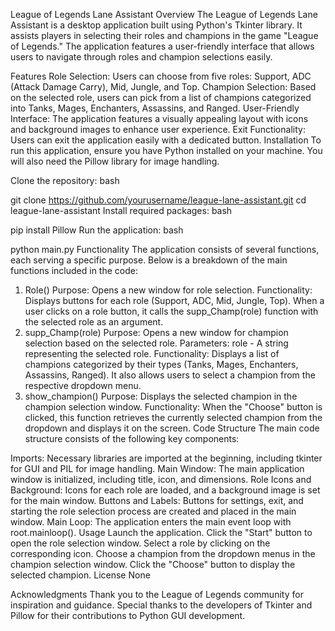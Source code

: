 
League of Legends Lane Assistant
Overview
The League of Legends Lane Assistant is a desktop application built using Python's Tkinter library. It assists players in selecting their roles and champions in the game "League of Legends." The application features a user-friendly interface that allows users to navigate through roles and champion selections easily.

Features
Role Selection: Users can choose from five roles: Support, ADC (Attack Damage Carry), Mid, Jungle, and Top.
Champion Selection: Based on the selected role, users can pick from a list of champions categorized into Tanks, Mages, Enchanters, Assassins, and Ranged.
User-Friendly Interface: The application features a visually appealing layout with icons and background images to enhance user experience.
Exit Functionality: Users can exit the application easily with a dedicated button.
Installation
To run this application, ensure you have Python installed on your machine. You will also need the Pillow library for image handling.

Clone the repository:
bash


git clone https://github.com/yourusername/league-lane-assistant.git
   cd league-lane-assistant
Install required packages:
bash


pip install Pillow
Run the application:
bash


python main.py
Functionality
The application consists of several functions, each serving a specific purpose. Below is a breakdown of the main functions included in the code:

1. Role()
Purpose: Opens a new window for role selection.
Functionality: Displays buttons for each role (Support, ADC, Mid, Jungle, Top). When a user clicks on a role button, it calls the supp_Champ(role) function with the selected role as an argument.
2. supp_Champ(role)
Purpose: Opens a new window for champion selection based on the selected role.
Parameters: role - A string representing the selected role.
Functionality: Displays a list of champions categorized by their types (Tanks, Mages, Enchanters, Assassins, Ranged). It also allows users to select a champion from the respective dropdown menu.
3. show_champion()
Purpose: Displays the selected champion in the champion selection window.
Functionality: When the "Choose" button is clicked, this function retrieves the currently selected champion from the dropdown and displays it on the screen.
Code Structure
The main code structure consists of the following key components:

Imports: Necessary libraries are imported at the beginning, including tkinter for GUI and PIL for image handling.
Main Window: The main application window is initialized, including title, icon, and dimensions.
Role Icons and Background: Icons for each role are loaded, and a background image is set for the main window.
Buttons and Labels: Buttons for settings, exit, and starting the role selection process are created and placed in the main window.
Main Loop: The application enters the main event loop with root.mainloop().
Usage
Launch the application.
Click the "Start" button to open the role selection window.
Select a role by clicking on the corresponding icon.
Choose a champion from the dropdown menus in the champion selection window.
Click the "Choose" button to display the selected champion.
License
None

Acknowledgments
Thank you to the League of Legends community for inspiration and guidance.
Special thanks to the developers of Tkinter and Pillow for their contributions to Python GUI development.
